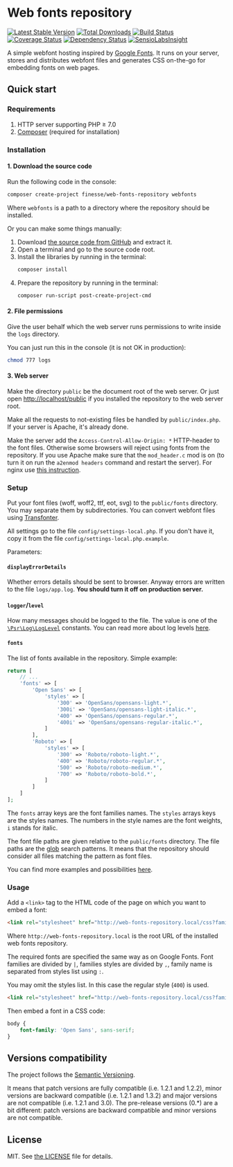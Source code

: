 # Web fonts repository

[![Latest Stable Version](https://poser.pugx.org/finesse/web-fonts-repository/v/stable)](https://packagist.org/packages/finesse/web-fonts-repository)
[![Total Downloads](https://poser.pugx.org/finesse/web-fonts-repository/downloads)](https://packagist.org/packages/finesse/web-fonts-repository)
[![Build Status](https://php-eye.com/badge/finesse/web-fonts-repository/tested.svg)](https://travis-ci.org/FinesseRus/web-fonts-repository)
[![Coverage Status](https://coveralls.io/repos/github/FinesseRus/web-fonts-repository/badge.svg?branch=master)](https://coveralls.io/github/FinesseRus/web-fonts-repository?branch=master)
[![Dependency Status](https://www.versioneye.com/php/finesse:web-fonts-repository/badge)](https://www.versioneye.com/php/finesse:web-fonts-repository)
[![SensioLabsInsight](https://insight.sensiolabs.com/projects/f387a746-709a-4b33-8966-c7e9d6f17391/mini.png)](https://insight.sensiolabs.com/projects/f387a746-709a-4b33-8966-c7e9d6f17391)

A simple webfont hosting inspired by [Google Fonts](https://fonts.google.com).
It runs on your server, stores and distributes webfont files and generates CSS on-the-go for embedding fonts on web pages.


## Quick start

### Requirements

1. HTTP server supporting PHP ≥ 7.0
2. [Composer](https://getcomposer.org) (required for installation)

### Installation

#### 1. Download the source code

Run the following code in the console:

```bash
composer create-project finesse/web-fonts-repository webfonts
```

Where `webfonts` is a path to a directory where the repository should be installed.

Or you can make some things manually:

1. Download [the source code from GitHub](http://github.com/FinesseRus/web-fonts-repository/archive/master.zip) and extract it.
2. Open a terminal and go to the source code root.
3. Install the libraries by running in the terminal:
    ```bash
    composer install
    ```
4. Prepare the repository by running in the terminal:
    ```bash
    composer run-script post-create-project-cmd
    ```

#### 2. File permissions

Give the user behalf which the web server runs permissions to write inside the `logs` directory.

You can just run this in the console (it is not OK in production):

```bash
chmod 777 logs
```

#### 3. Web server

Make the directory `public` be the document root of the web server.
Or just open [http://localhost/public](http://localhost/public) if you installed the repository to the web server root.

Make all the requests to not-existing files be handled by `public/index.php`. 
If your server is Apache, it's already done.

Make the server add the `Access-Control-Allow-Origin: *` HTTP-header to the font files. 
Otherwise some browsers will reject using fonts from the repository.
If you use Apache make sure that the `mod_header.c` mod is on (to turn it on run the `a2enmod headers` command and restart the server).
For nginx use [this instruction](https://davidwalsh.name/cdn-fonts).

### Setup

Put your font files (woff, woff2, ttf, eot, svg) to the `public/fonts` directory. You may separate them by subdirectories.
You can convert webfont files using [Transfonter](https://transfonter.org).

All settings go to the file `config/settings-local.php`.
If you don't have it, copy it from the file `config/settings-local.php.example`.

Parameters:

#### `displayErrorDetails`

Whether errors details should be sent to browser. Anyway errors are written to the file `logs/app.log`.
**You should turn it off on production server.**

#### `logger`/`level`

How many messages should be logged to the file.
The value is one of the [`\Psr\Log\LogLevel`](https://github.com/php-fig/fig-standards/blob/master/accepted/PSR-3-logger-interface.md#5-psrlogloglevel) constants.
You can read more about log levels [here](https://github.com/apix/log#log-levels).

#### `fonts`

The list of fonts available in the repository. Simple example:

```php
return [
    // ...
    'fonts' => [
        'Open Sans' => [
            'styles' => [
                '300' => 'OpenSans/opensans-light.*',
                '300i' => 'OpenSans/opensans-light-italic.*',
                '400' => 'OpenSans/opensans-regular.*',
                '400i' => 'OpenSans/opensans-regular-italic.*',
            ]
        ],
        'Roboto' => [
            'styles' => [
                '300' => 'Roboto/roboto-light.*',
                '400' => 'Roboto/roboto-regular.*',
                '500' => 'Roboto/roboto-medium.*',
                '700' => 'Roboto/roboto-bold.*',
            ]
        ]
    ]
];
```

The `fonts` array keys are the font families names. The `styles` arrays keys are the styles names.
The numbers in the style names are the font weights, `i` stands for italic.

The font file paths are given relative to the `public/fonts` directory. 
The file paths are the [glob](https://en.wikipedia.org/wiki/Glob_(programming)) search patterns.
It means that the repository should consider all files matching the pattern as font files.

You can find more examples and possibilities [here](docs/fonts-setup.md).

### Usage

Add a `<link>` tag to the HTML code of the page on which you want to embed a font:

```html
<link rel="stylesheet" href="http://web-fonts-repository.local/css?family=Open+Sans:400,400i,700,700i|Roboto:300,400" />
```

Where `http://web-fonts-repository.local` is the root URL of the installed web fonts repository.

The required fonts are specified the same way as on Google Fonts. Font families are divided by `|`, families styles
are divided by `,`, family name is separated from styles list using `:`.

You may omit the styles list. In this case the regular style (`400`) is used.

```html
<link rel="stylesheet" href="http://web-fonts-repository.local/css?family=Open+Sans" />
```

Then embed a font in a CSS code:

```css
body {
    font-family: 'Open Sans', sans-serif;
}
```


## Versions compatibility

The project follows the [Semantic Versioning](http://semver.org).

It means that patch versions are fully compatible (i.e. 1.2.1 and 1.2.2), minor versions are backward compatible 
(i.e. 1.2.1 and 1.3.2) and major versions are not compatible (i.e. 1.2.1 and 3.0).
The pre-release versions (0.*) are a bit different: patch versions are backward compatible and minor versions are not 
compatible.


## License

MIT. See [the LICENSE](LICENSE) file for details.
